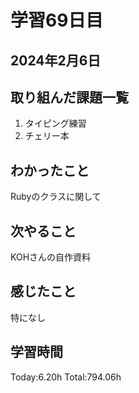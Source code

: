 # 学習69日目
## 2024年2月6日
## 取り組んだ課題一覧
1. タイピング練習
5. チェリー本
## わかったこと
Rubyのクラスに関して
## 次やること
KOHさんの自作資料
## 感じたこと
特になし
## 学習時間
 Today:6.20h
 Total:794.06h
